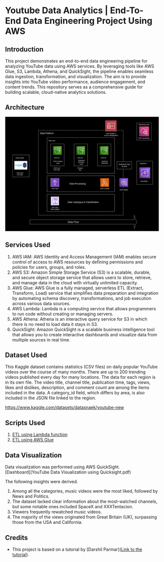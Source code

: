 # Youtube Data Analytics | End-To-End Data Engineering Project Using AWS

## Introduction
This project demonstrates an end-to-end data engineering pipeline for analyzing YouTube data using AWS services. By leveraging tools like AWS Glue, S3, Lambda, Athena, and QuickSight, the pipeline enables seamless data ingestion, transformation, and visualization. The aim is to provide insights into YouTube video performance, audience engagement, and content trends. This repository serves as a comprehensive guide for building scalable, cloud-native analytics solutions.

## Architecture
![Project_Architecture](Architecture.png)

## Services Used
1. AWS IAM: AWS Identity and Access Management (IAM) enables secure control of access to AWS resources by defining permissions and policies for users, groups, and roles.
2. AWS S3: Amazon Simple Storage Service (S3) is a scalable, durable, and secure object storage service that allows users to store, retrieve, and manage data in the cloud with virtually unlimited capacity.
3. AWS Glue: AWS Glue is a fully managed, serverless ETL (Extract, Transform, Load) service that simplifies data preparation and integration by automating schema discovery, transformations, and job execution across various data sources.
4. AWS Lambda: Lambda is a computing service that allows programmers to run code without creating or managing servers.
5. AWS Athena: Athena is an interactive query service for S3 in which there is no need to load data it stays in S3.
6. QuickSight: Amazon QuickSight is a scalable business intelligence tool that allows you to create interactive dashboards and visualize data from multiple sources in real time.

## Dataset Used
This Kaggle dataset contains statistics (CSV files) on daily popular YouTube videos over the course of many months. There are up to 200 trending videos published every day for many locations. The data for each region is in its own file. The video title, channel title, publication time, tags, views, likes and dislikes, description, and comment count are among the items included in the data. A category_id field, which differs by area, is also included in the JSON file linked to the region.

https://www.kaggle.com/datasets/datasnaek/youtube-new

## Scripts Used
1. [ETL using Lambda function](lambda_function.py)
2. [ETL using AWS Glue](pyspark_code.py)

## Data Visualization
Data visualization was performed using AWS QuickSight.  
[Dashboard](YouTube Data Visualization using Quicksight.pdf)

The following insights were derived.

1. Among all the categories, music videos were the most liked, followed by News and Politics.
2. The dataset lacked clear information about the most-watched channels, but some notable ones included SpaceX and XXXTentacion.
3.   Viewers frequently rewatched music videos.
4.  The majority of the views originated from Great Britain (UK), surpassing those from the USA and California.

## Credits
- This project is based on a tutorial by [Darshil Parmar]([Link to the tutorial](https://github.com/darshilparmar/dataengineering-youtube-analysis-project)).




